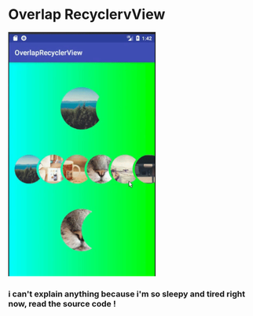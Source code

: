 # Overlap RecyclervView

<img src="./repo_files/demo.gif" width="300">

### i can't explain anything because i'm so sleepy and tired right now, read the source code !
